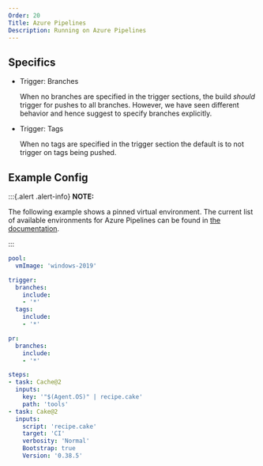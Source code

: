 ```yaml
---
Order: 20
Title: Azure Pipelines
Description: Running on Azure Pipelines
---
```


## Specifics

* Trigger: Branches

  When no branches are specified in the trigger sections, the build *should* trigger for pushes to all branches.
  However, we have seen different behavior and hence suggest to specify branches explicitly.

* Trigger: Tags

  When no tags are specified in the trigger section the default is to not trigger on tags being pushed.

## Example Config

:::{.alert .alert-info}
**NOTE:**

The following example shows a pinned virtual environment.
The current list of available environments for Azure Pipelines can be found in 
[the documentation](https://docs.microsoft.com/en-us/azure/devops/pipelines/agents/hosted?view=azure-devops&tabs=yaml#software).

:::

```yaml
pool:
  vmImage: 'windows-2019'

trigger:
  branches:
    include:
    - '*'
  tags:
    include:
    - '*'

pr:
  branches:
    include:
    - '*'

steps:
- task: Cache@2
  inputs:
    key: '"$(Agent.OS)" | recipe.cake'
    path: 'tools'
- task: Cake@2
  inputs:
    script: 'recipe.cake'
    target: 'CI'
    verbosity: 'Normal'
    Bootstrap: true
    Version: '0.38.5'
```
